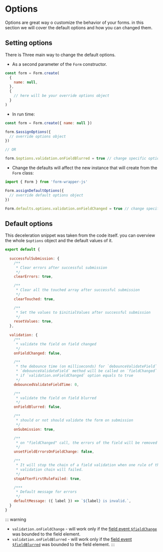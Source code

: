 # Options

Options are great way o customize the behavior of your forms. in this section we will cover the default options and
how you can changed them.

## Setting options

There is Three main way to change the default options.

- As a second parameter of the `Form` constructor.

```js
const form = Form.create(
  {
    name: null,
  },
  {
    // here will be your override options object
  }
)
```

- In run time:

```js
const form = Form.create({ name: null })

form.$assignOptions({
  // override options object
})

// OR

form.$options.validation.onFieldBlurred = true // change specific option
```

- Change the defaults will affect the new instance that will create from the `Form` class:

```js
import { Form } from 'form-wrapper-js'

Form.assignDefaultOptions({
  // override default options object
})

Form.defaults.options.validation.onFieldChanged = true // change specific default option
```

## Default options

This deceleration snippet was taken from the code itself. you can overview the whole 
`$options` object and the default values of it.

```js
export default {
  
  successfulSubmission: {
    /**
     * Clear errors after successful submission
     */
    clearErrors: true,

    /**
     * Clear all the touched array after successful submission
     */
    clearTouched: true,

    /**
     * Set the values to $initialValues after successful submission
     */
    resetValues: true,
  },
  
  validation: {
    /**
     * validate the field on field changed
     */
    onFieldChanged: false,

    /**
     * the debounce time (on milliseconds) for `debounceValidateField` method.
     * `debounceValidateField` method will be called on `fieldChanged` method.
     * if `validation.onFieldChanged` option equals to true
     */
    debouncedValidateFieldTime: 0,

    /**
     * validate the field on field blurred
     */
    onFieldBlurred: false,

    /**
     * should or not should validate the form on submission
     */
    onSubmission: true,

    /**
     * on "fieldChanged" call, the errors of the field will be removed
     */
    unsetFieldErrorsOnFieldChange: false,

    /**
     * It will stop the chain of a field validation when one rule of the
     * validation chain will failed.
     */
    stopAfterFirstRuleFailed: true,

    /***
     * Default message for errors
     */
    defaultMessage: ({ label }) => `${label} is invalid.`,
  }
}
```

::: warning

- `validation.onFieldChange` - will work only if the [field event `$fieldChange`](/guide/field-events.md) was bounded to the field element.
- `validation.onFieldBlurred` - will work only if the [field event `$fieldBlurred`](/guide/field-events.md) was bounded to the field element.
  :::
